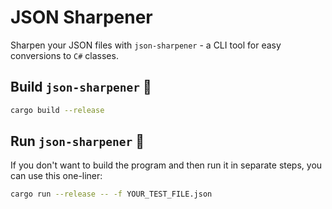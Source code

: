 # JSON Sharpener

Sharpen your JSON files with `json-sharpener` - a CLI tool for easy conversions to `C#` classes.

## Build `json-sharpener` :hammer:

```bash
cargo build --release
```

## Run `json-sharpener` :rocket:

If you don't want to build the program and then run it in separate steps,
you can use this one-liner:

```bash
cargo run --release -- -f YOUR_TEST_FILE.json
```
